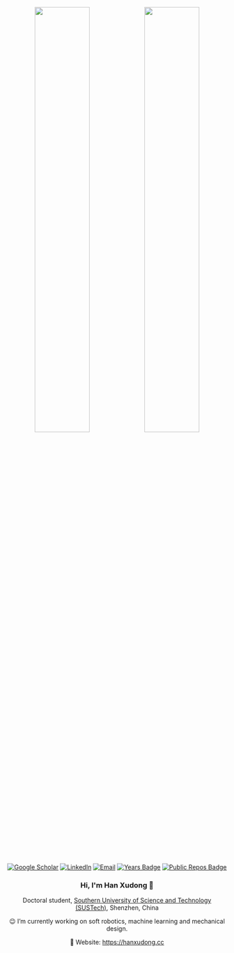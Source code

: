 <div align="center">

<img width="50%"  src="https://github-readme-stats.vercel.app/api?username=han-xudong&count_private=true&show_icons=true&include_all_commits=false&hide_border=true&hide_title=true" /><img width="50%"  src="https://github-readme-streak-stats.herokuapp.com/?user=han-xudong&hide_border=true" />

[![Google Scholar](https://img.shields.io/badge/Google%20Scholar-4285F4?style=flat-square&logo=google&logoColor=white)](https://scholar.google.com/citations?user=nfoqsHMAAAAJ)
[![LinkedIn](https://img.shields.io/badge/LinkedIn-0077B5?style=flat-square&logo=linkedin&logoColor=white)](https://www.linkedin.com/in/xudong-han)
[![Email](https://img.shields.io/badge/-Email-c14438?style=flat-square&logo=Gmail&logoColor=white)](mailto:12231112@mail.sustech.edu.cn)
[![Years Badge](https://badges.strrl.dev/years/han-xudong?style=flat-square&logo=github)]([https://badges.strrl.dev](https://github.com/han-xudong))
[![Public Repos Badge](https://badges.strrl.dev/repos/han-xudong?style=flat-square&logo=github)](https://github.com/han-xudong?tab=repositories)


### Hi, I'm Han Xudong 👋
Doctoral student, [Southern University of Science and Technology (SUSTech)](https://www.sustech.edu.cn/en/), Shenzhen, China

😉 I’m currently working on soft robotics, machine learning and mechanical design.

💖 Website: https://hanxudong.cc
